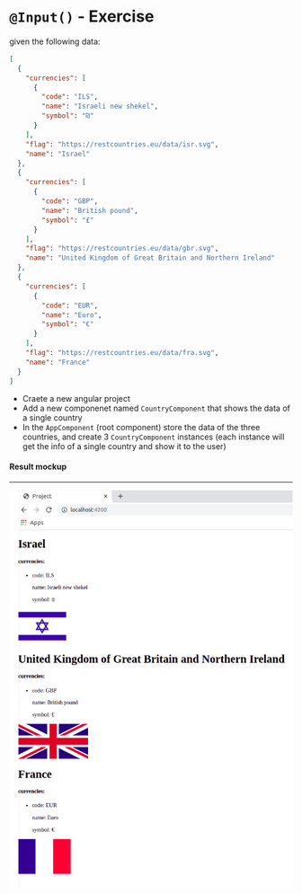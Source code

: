 # `@Input()` - Exercise
given the following data:
```json
[
  {
    "currencies": [
      {
        "code": "ILS",
        "name": "Israeli new shekel",
        "symbol": "₪"
      }
    ],
    "flag": "https://restcountries.eu/data/isr.svg",
    "name": "Israel"
  },
  {
    "currencies": [
      {
        "code": "GBP",
        "name": "British pound",
        "symbol": "£"
      }
    ],
    "flag": "https://restcountries.eu/data/gbr.svg",
    "name": "United Kingdom of Great Britain and Northern Ireland"
  },
  {
    "currencies": [
      {
        "code": "EUR",
        "name": "Euro",
        "symbol": "€"
      }
    ],
    "flag": "https://restcountries.eu/data/fra.svg",
    "name": "France"
  }
]
```
* Craete a new angular project
* Add a new componenet named `CountryComponent` that shows the data of a single country
* In the `AppComponent` (root component) store the data of the three countries, and create 3 `CountryComponent` instances (each instance will get the info of a single country and show it to the user)
   
      
         

#### Result mockup
---

![result](result.png)
